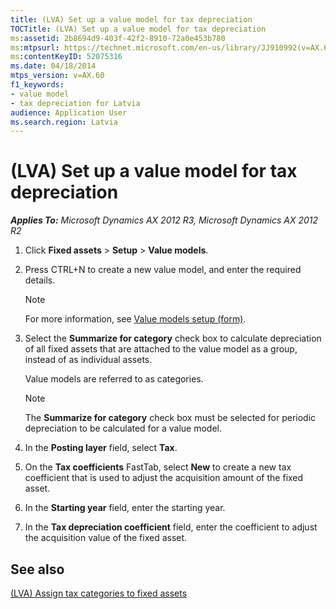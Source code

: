 ```yaml
---
title: (LVA) Set up a value model for tax depreciation
TOCTitle: (LVA) Set up a value model for tax depreciation
ms:assetid: 2b8694d9-403f-42f2-8910-72a0e453b780
ms:mtpsurl: https://technet.microsoft.com/en-us/library/JJ910992(v=AX.60)
ms:contentKeyID: 52075316
ms.date: 04/18/2014
mtps_version: v=AX.60
f1_keywords:
- value model
- tax depreciation for Latvia
audience: Application User
ms.search.region: Latvia
---
```


# (LVA) Set up a value model for tax depreciation 


_**Applies To:** Microsoft Dynamics AX 2012 R3, Microsoft Dynamics AX 2012 R2_

1.  Click **Fixed assets** \> **Setup** \> **Value models**.

2.  Press CTRL+N to create a new value model, and enter the required details.
    

    > [!NOTE]
    > <P>For more information, see <A href="https://technet.microsoft.com/en-us/library/aa582567(v=ax.60)">Value models setup (form)</A>.</P>



3.  Select the **Summarize for category** check box to calculate depreciation of all fixed assets that are attached to the value model as a group, instead of as individual assets.
    
    Value models are referred to as categories.
    

    > [!NOTE]
    > <P>The <STRONG>Summarize for category</STRONG> check box must be selected for periodic depreciation to be calculated for a value model.</P>



4.  In the **Posting layer** field, select **Tax**.

5.  On the **Tax coefficients** FastTab, select **New** to create a new tax coefficient that is used to adjust the acquisition amount of the fixed asset.

6.  In the **Starting year** field, enter the starting year.

7.  In the **Tax depreciation coefficient** field, enter the coefficient to adjust the acquisition value of the fixed asset.

## See also

[(LVA) Assign tax categories to fixed assets](lva-assign-tax-categories-to-fixed-assets.md)

  


